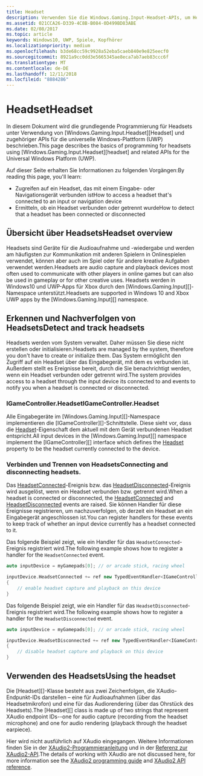 ```yaml
---
title: Headset
description: Verwenden Sie die Windows.Gaming.Input-Headset-APIs, um Headsets zu erkennen, die Stimme von Spielern zu erfassen und Audio wiederzugeben.
ms.assetid: 021CCA26-D339-4C8B-B084-0D499BD83ABE
ms.date: 02/08/2017
ms.topic: article
keywords: Windows10, UWP, Spiele, Kopfhörer
ms.localizationpriority: medium
ms.openlocfilehash: b3de68cc59c9928a52eba5caeb840e9e825eecf0
ms.sourcegitcommit: 8921a9cc0dd3e5665345ae8eca7ab7aeb83ccc6f
ms.translationtype: MT
ms.contentlocale: de-DE
ms.lasthandoff: 12/11/2018
ms.locfileid: "8884286"
---
```

# <a name="headset"></a><span data-ttu-id="528d0-104">Headset</span><span class="sxs-lookup"><span data-stu-id="528d0-104">Headset</span></span>

<span data-ttu-id="528d0-105">In diesem Dokument wird die grundlegende Programmierung für Headsets unter Verwendung von [Windows.Gaming.Input.Headset][Headset] und zugehöriger APIs für die universelle Windows-Plattform (UWP) beschrieben.</span><span class="sxs-lookup"><span data-stu-id="528d0-105">This page describes the basics of programming for headsets using [Windows.Gaming.Input.Headset][headset] and related APIs for the Universal Windows Platform (UWP).</span></span>

<span data-ttu-id="528d0-106">Auf dieser Seite erhalten Sie Informationen zu folgenden Vorgängen:</span><span class="sxs-lookup"><span data-stu-id="528d0-106">By reading this page, you'll learn:</span></span>
* <span data-ttu-id="528d0-107">Zugreifen auf ein Headset, das mit einem Eingabe- oder Navigationsgerät verbunden ist</span><span class="sxs-lookup"><span data-stu-id="528d0-107">How to access a headset that's connected to an input or navigation device</span></span>
* <span data-ttu-id="528d0-108">Ermitteln, ob ein Headset verbunden oder getrennt wurde</span><span class="sxs-lookup"><span data-stu-id="528d0-108">How to detect that a headset has been connected or disconnected</span></span>


## <a name="headset-overview"></a><span data-ttu-id="528d0-109">Übersicht über Headsets</span><span class="sxs-lookup"><span data-stu-id="528d0-109">Headset overview</span></span>

<span data-ttu-id="528d0-110">Headsets sind Geräte für die Audioaufnahme und -wiedergabe und werden am häufigsten zur Kommunikation mit anderen Spielern in Onlinespielen verwendet, können aber auch im Spiel oder für andere kreative Aufgaben verwendet werden.</span><span class="sxs-lookup"><span data-stu-id="528d0-110">Headsets are audio capture and playback devices most often used to communicate with other players in online games but can also be used in gameplay or for other creative uses.</span></span> <span data-ttu-id="528d0-111">Headsets werden in Windows10 und UWP-Apps für Xbox durch den [Windows.Gaming.Input][]-Namespace unterstützt.</span><span class="sxs-lookup"><span data-stu-id="528d0-111">Headsets are supported in Windows 10 and Xbox UWP apps by the [Windows.Gaming.Input][] namespace.</span></span>


## <a name="detect-and-track-headsets"></a><span data-ttu-id="528d0-112">Erkennen und Nachverfolgen von Headsets</span><span class="sxs-lookup"><span data-stu-id="528d0-112">Detect and track headsets</span></span>

<span data-ttu-id="528d0-113">Headsets werden vom System verwaltet. Daher müssen Sie diese nicht erstellen oder initialisieren.</span><span class="sxs-lookup"><span data-stu-id="528d0-113">Headsets are managed by the system, therefore you don't have to create or initialize them.</span></span> <span data-ttu-id="528d0-114">Das System ermöglicht den Zugriff auf ein Headset über das Eingabegerät, mit dem es verbunden ist. Außerdem stellt es Ereignisse bereit, durch die Sie benachrichtigt werden, wenn ein Headset verbunden oder getrennt wird.</span><span class="sxs-lookup"><span data-stu-id="528d0-114">The system provides access to a headset through the input device its connected to and events to notify you when a headset is connected or disconnected.</span></span>

### <a name="igamecontrollerheadset"></a><span data-ttu-id="528d0-115">IGameController.Headset</span><span class="sxs-lookup"><span data-stu-id="528d0-115">IGameController.Headset</span></span>

<span data-ttu-id="528d0-116">Alle Eingabegeräte im [Windows.Gaming.Input][]-Namespace implementieren die [IGameController][]-Schnittstelle. Diese sieht vor, dass die [Headset][igamecontroller.headset]-Eigenschaft dem aktuell mit dem Gerät verbundenen Headset entspricht.</span><span class="sxs-lookup"><span data-stu-id="528d0-116">All input devices in the [Windows.Gaming.Input][] namespace implement the [IGameController][] interface which defines the [Headset][igamecontroller.headset] property to be the headset currently connected to the device.</span></span>

### <a name="connecting-and-disconnecting-headsets"></a><span data-ttu-id="528d0-117">Verbinden und Trennen von Headsets</span><span class="sxs-lookup"><span data-stu-id="528d0-117">Connecting and disconnecting headsets.</span></span>

<span data-ttu-id="528d0-118">Das [HeadsetConnected][igamecontroller.headsetconnected]-Ereignis bzw. das [HeadsetDisconnected][igamecontroller.headsetdisconnected]-Ereignis wird ausgelöst, wenn ein Headset verbunden bzw. getrennt wird.</span><span class="sxs-lookup"><span data-stu-id="528d0-118">When a headset is connected or disconnected, the [HeadsetConnected][igamecontroller.headsetconnected] and [HeadsetDisconnected][igamecontroller.headsetdisconnected] events are raised.</span></span> <span data-ttu-id="528d0-119">Sie können Handler für diese Ereignisse registrieren, um nachzuverfolgen, ob derzeit ein Headset an ein Eingabegerät angeschlossen ist.</span><span class="sxs-lookup"><span data-stu-id="528d0-119">You can register handlers for these events to keep track of whether an input device currently has a headset connected to it.</span></span>

<span data-ttu-id="528d0-120">Das folgende Beispiel zeigt, wie ein Handler für das `HeadsetConnected`-Ereignis registriert wird.</span><span class="sxs-lookup"><span data-stu-id="528d0-120">The following example shows how to register a handler for the `HeadsetConnected` event.</span></span>

```cpp
auto inputDevice = myGamepads[0]; // or arcade stick, racing wheel

inputDevice.HeadsetConnected += ref new TypedEventHandler<IGameController^, Headset^>(IGameController^ device, Headset^ headset)
{
    // enable headset capture and playback on this device
}
```

<span data-ttu-id="528d0-121">Das folgende Beispiel zeigt, wie ein Handler für das `HeadsetDisconnected`-Ereignis registriert wird.</span><span class="sxs-lookup"><span data-stu-id="528d0-121">The following example shows how to register a handler for the `HeadsetDisconnected` event.</span></span>

```cpp
auto inputDevice = myGamepads[0]; // or arcade stick, racing wheel

inputDevice.HeadsetDisconnected += ref new TypedEventHandler<IGameController^, Headset^>(IGameController^ device, Headset^ headset)
{
    // disable headset capture and playback on this device
}
```

## <a name="using-the-headset"></a><span data-ttu-id="528d0-122">Verwenden des Headsets</span><span class="sxs-lookup"><span data-stu-id="528d0-122">Using the headset</span></span>

<span data-ttu-id="528d0-123">Die [Headset][]-Klasse besteht aus zwei Zeichenfolgen, die XAudio-Endpunkt-IDs darstellen – eine für Audioaufnahmen (über das Headsetmikrofon) und eine für das Audiorendering (über das Ohrstück des Headsets).</span><span class="sxs-lookup"><span data-stu-id="528d0-123">The [Headset][] class is made up of two strings that represent XAudio endpoint IDs--one for audio capture (recording from the headset microphone) and one for audio rendering (playback through the headset earpiece).</span></span>

<span data-ttu-id="528d0-124">Hier wird nicht ausführlich auf XAudio eingegangen. Weitere Informationen finden Sie in der [XAudio2-Programmieranleitung](https://msdn.microsoft.com/library/windows/desktop/ee415737.aspx) und in der [Referenz zur XAudio2-API](https://msdn.microsoft.com/library/windows/desktop/ee415899.aspx).</span><span class="sxs-lookup"><span data-stu-id="528d0-124">The details of working with XAudio are not discussed here, for more information see the [XAudio2 programming guide](https://msdn.microsoft.com/library/windows/desktop/ee415737.aspx) and [XAudio2 API reference](https://msdn.microsoft.com/library/windows/desktop/ee415899.aspx).</span></span>


[<span data-ttu-id="528d0-125">Windows.Gaming.Input</span><span class="sxs-lookup"><span data-stu-id="528d0-125">Windows.Gaming.Input</span></span>]: https://msdn.microsoft.com/library/windows/apps/windows.gaming.input.aspx
[<span data-ttu-id="528d0-126">igamecontroller</span><span class="sxs-lookup"><span data-stu-id="528d0-126">igamecontroller</span></span>]: https://msdn.microsoft.com/library/windows/apps/windows.gaming.input.igamecontroller.aspx
[igamecontroller.headset]: https://msdn.microsoft.com/library/windows/apps/windows.gaming.input.igamecontroller.headset.aspx
[igamecontroller.headsetconnected]: https://msdn.microsoft.com/library/windows/apps/windows.gaming.input.igamecontroller.headsetconnected.aspx
[igamecontroller.headsetdisconnected]: https://msdn.microsoft.com/library/windows/apps/windows.gaming.input.igamecontroller.headsetdisconnected.aspx
[<span data-ttu-id="528d0-127">headset</span><span class="sxs-lookup"><span data-stu-id="528d0-127">headset</span></span>]: https://msdn.microsoft.com/library/windows/apps/windows.gaming.input.headset.aspx
